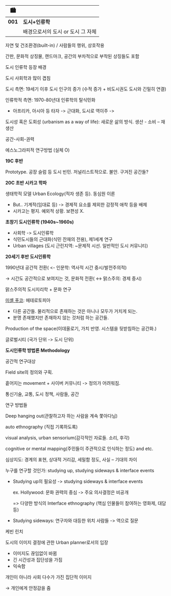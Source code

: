| 🏙 | |
| :-: | - |
| **001** | **도시+인류학**|
||배경으로서의 도시 or 도시 그 자체

자연 및 건조환경(built-in) / 사람들의 행위, 상호작용

간판, 문화적 상징물, 랜드마크, 공간의 부차적으로 부착된 상징들도 포함

도시 인류학 등장 배경

도시 사회학과 많이 겹침

도시 측면: 19세기 이후 도시 인구의 증가 (수적 증가 + 비도시권도 도시와 긴밀히 연결)

인류학적 측면: 1970-80년대 인류학의 탈식민화

-   아프리카, 아시아 등 타자 -> 근대화, 도시로 역이주 ->

도시성 혹은 도회성 (urbanism as a way of life): 새로운 삶의 방식. 생산 - 소비 – 재생산

공간-사회-권력

에스노그라피적 연구방법 (실체 O)

**19C 후반**

Prototype. 공장 슬럼 등 도시 빈민. 저널리스트적으로. 불안. 구겨진 공간들?

**20C 초반 시카고 학파**

생태학적 모델 Urban Ecology(적자 생존 등). 동심원 이론

-   But.. 기계적(임대료 등) -> 경제적 요소를 제외한 감정적 애착 등을 배제
-   시카고는 평지. 예외적 상황. 보편성 X.

**초창기 도시인류학 (1940s~1960s)**

-   사회학 -> 도시인류학
-   식민도시들의 근대화(식민 잔재의 전용), 제1세계 연구
-   Urban villages (도시 근린지역: ~문제적 시선. 일반적인 도시 커뮤니티)

**20세기 후반 도시인류학**

1990년대 공간적 전환( <- 인문학: 역사적 시간 중시/발전주의적)

→ 시간도 공간적으로 보여지는 것, 문화적 전환( ↔ 맑스주의: 경제 중시)

맑스주의적 도시지리학 + 문화 연구

[미셸 푸코](https://www.notion.so/Foucault-Michel-2cf1796a57284928866d0d32e6df8764): 헤테로토피아

-   다른 공간들. 물리적으로 존재하는 것은 아니나 모두가 거치게 되는.
-   분명 존재했지만 존재하지 않는 것처럼 하는 공간들.

Production of the space(이데올로기, 가치 반영. 시스템을 뒷받침하는 공간화.)

글로벌시티 (국가 단위 -> 도시 단위)

**도시인류학 방법론 Methodology**

공간적 연구대상

Field site의 정의와 구획.

흩어지는 movement + 사이버 커뮤니티 -> 정의가 어려워짐.

통신기술, 교통, 도시 정책, 사람들, 공간

연구 방법들

Deep hanging out(관찰하고자 하는 사람을 계속 쫓아다님)

auto ethnography (직접 기록하도록)

visual analysis, urban sensorium(감각적인 자료들. 소리, 후각)

cognitive or mental mapping(주민들이 주관적으로 인식하는 정도) and etc.

심상지도: 경계의 표현, 상대적 거리감, 세밀함 정도, 사실 – 기대의 차이

누구를 연구할 것인가: studying up, studying sideways & interface events

-   Studying up의 필요성 -> studying sideways & interface events
    
    ex. Hollywood: 문화 권력의 중심 -> 주요 의사결정은 비공개
    
    => 다양한 방식의 Interface ethnography (핵심 인물들이 참여하는 영화제, 대담 등)
    
-   Studying sideways: 연구자와 대등한 위치 사람들 -> 역으로 질문
    

케빈 린치

도시의 이미지 결정에 관한 Urban planner로서의 입장

-   이미지도 끊임없이 바뀜
-   긴 시간성과 집단성을 가짐
-   익숙함

개인이 아니라 사회 다수가 가진 집단적 이미지

→ 개인에게 안정감을 줌

